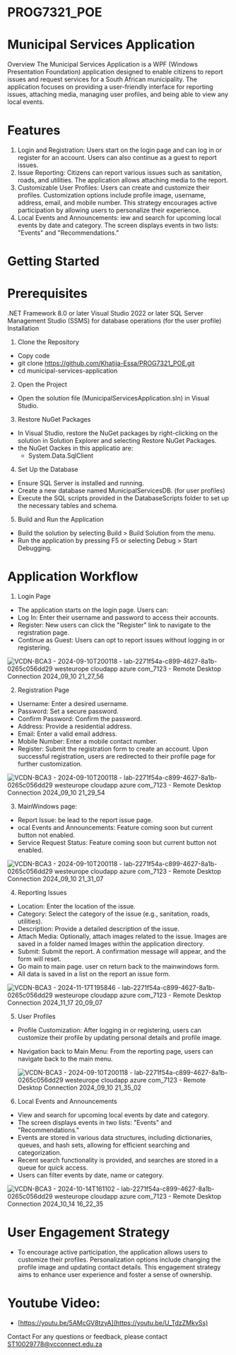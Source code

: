 # PROG7321_POE

# Municipal Services Application
Overview
The Municipal Services Application is a WPF (Windows Presentation Foundation) application designed to enable citizens to report issues and request services for a South African municipality. The application focuses on providing a user-friendly interface for reporting issues, attaching media, managing user profiles, and being able to view any local events. 

# Features
1. Login and Registration: Users start on the login page and can log in or register for an account. Users can also continue as a guest to report issues.
2. Issue Reporting: Citizens can report various issues such as sanitation, roads, and utilities. The application allows attaching media to the report.
3. Customizable User Profiles: Users can create and customize their profiles. Customization options include profile image, username, address, email, and mobile number. This strategy encourages active participation by allowing users to personalize their experience.
4. Local Events and Announcements: iew and search for upcoming local events by date and category. The screen displays events in two lists: "Events" and "Recommendations."
# Getting Started
# Prerequisites
.NET Framework 8.0 or later
Visual Studio 2022 or later
SQL Server Management Studio (SSMS) for database operations (for the user profile)
Installation
1. Clone the Repository

- Copy code
- git clone https://github.com/Khatija-Essa/PROG7321_POE.git
- cd municipal-services-application

2. Open the Project

- Open the solution file (MunicipalServicesApplication.sln) in Visual Studio.

3. Restore NuGet Packages

- In Visual Studio, restore the NuGet packages by right-clicking on the solution in Solution Explorer and selecting Restore NuGet Packages.
- the NuGet Oackes in this applicatio are:
  - System.Data.SqlClient

4. Set Up the Database

- Ensure SQL Server is installed and running.
- Create a new database named MunicipalServicesDB. (for user profiles)
- Execute the SQL scripts provided in the DatabaseScripts folder to set up the necessary tables and schema.
5. Build and Run the Application

- Build the solution by selecting Build > Build Solution from the menu.
- Run the application by pressing F5 or selecting Debug > Start Debugging.
  
# Application Workflow
1. Login Page

- The application starts on the login page. Users can:
- Log In: Enter their username and password to access their accounts.
- Register: New users can click the "Register" link to navigate to the registration page.
- Continue as Guest: Users can opt to report issues without logging in or registering.

![VCDN-BCA3 - 2024-09-10T200118 - lab-2271f54a-c899-4627-8a1b-0265c056dd29 westeurope cloudapp azure com_7123 - Remote Desktop Connection 2024_09_10 21_27_56](https://github.com/user-attachments/assets/b5bc5430-d64b-4c28-af02-5282ecfec27d)


2. Registration Page

- Username: Enter a desired username.
- Password: Set a secure password.
- Confirm Password: Confirm the password.
- Address: Provide a residential address.
- Email: Enter a valid email address.
- Mobile Number: Enter a mobile contact number.
- Register: Submit the registration form to create an account. Upon successful registration, users are redirected to their profile page for further customization.

![VCDN-BCA3 - 2024-09-10T200118 - lab-2271f54a-c899-4627-8a1b-0265c056dd29 westeurope cloudapp azure com_7123 - Remote Desktop Connection 2024_09_10 21_29_54](https://github.com/user-attachments/assets/ce722956-2b43-4eed-9baa-e2d6e1b6850e)
  

3. MainWindows page:
- Report Issue: be lead to the report issue page.
- ocal Events and Announcements: Feature coming soon but current button not enabled.
- Service Request Status: Feature coming soon but current button not enabled.

![VCDN-BCA3 - 2024-09-10T200118 - lab-2271f54a-c899-4627-8a1b-0265c056dd29 westeurope cloudapp azure com_7123 - Remote Desktop Connection 2024_09_10 21_31_07](https://github.com/user-attachments/assets/8335a258-867d-47a6-a8ca-b18ea414de79)
  
  
4. Reporting Issues

- Location: Enter the location of the issue.
- Category: Select the category of the issue (e.g., sanitation, roads, utilities).
- Description: Provide a detailed description of the issue.
- Attach Media: Optionally, attach images related to the issue. Images are saved in a folder named Images within the application directory.
- Submit: Submit the report. A confirmation message will appear, and the form will reset.
- Go main to main page. user cn return back to the mainwindows form.
- All data is saved in a list on the report an issue form.

![VCDN-BCA3 - 2024-11-17T195846 - lab-2271f54a-c899-4627-8a1b-0265c056dd29 westeurope cloudapp azure com_7123 - Remote Desktop Connection 2024_11_17 20_09_07](https://github.com/user-attachments/assets/c9f51ea0-0204-4d1c-82e4-f8cc7f62b006)


  
5. User Profiles

- Profile Customization: After logging in or registering, users can customize their profile by updating personal details and profile image.
- Navigation back to Main Menu: From the reporting page, users can navigate back to the main menu.

  ![VCDN-BCA3 - 2024-09-10T200118 - lab-2271f54a-c899-4627-8a1b-0265c056dd29 westeurope cloudapp azure com_7123 - Remote Desktop Connection 2024_09_10 21_35_02](https://github.com/user-attachments/assets/73f4fb21-d2da-4229-abbc-45dd3addec1e)

6. Local Events and Announcements

- View and search for upcoming local events by date and category.
- The screen displays events in two lists: "Events" and "Recommendations."
- Events are stored in various data structures, including dictionaries, queues, and hash sets, allowing for efficient searching and categorization.
- Recent search functionality is provided, and searches are stored in a queue for quick access.
- Users can filter events by date, name or category.

![VCDN-BCA3 - 2024-10-14T161102 - lab-2271f54a-c899-4627-8a1b-0265c056dd29 westeurope cloudapp azure com_7123 - Remote Desktop Connection 2024_10_14 16_22_35](https://github.com/user-attachments/assets/e5214fd9-4293-4721-ba8f-a140d8762868)


  
# User Engagement Strategy
- To encourage active participation, the application allows users to customize their profiles. Personalization options include changing the profile image and updating contact details. This engagement strategy aims to enhance user experience and foster a sense of ownership.

# Youtube Video:
- [https://youtu.be/5AMcGV8tzyA](https://youtu.be/U_TdzZMkvSs)

Contact
For any questions or feedback, please contact ST10029778@vcconnect.edu.za
